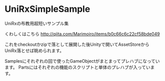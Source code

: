 # UniRxSimpleSample
UniRxの布教用超短いサンプル集

くわしくはこちら
http://qiita.com/Marimoiro/items/b0c66c6c22cf58bde049

これをcheckoutかzipで落として展開した後Unityで開いてAssetStoreからUniRx落とせば眺められます。

Samplesにそれぞれの回で使ったGameObjectがまとまってプレハブになっています。
Partsにはそれぞれの機能のスクリプトと単体のプレハブが入っています。
